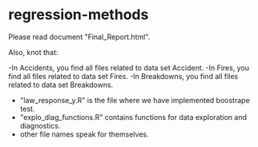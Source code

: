 # regression-methods

Please read document "Final_Report.html".


Also, knot that:

-In Accidents, you find all files related to data set Accident.
-In Fires, you find all files related to data set Fires.
-In Breakdowns, you find all files related to data set Breakdowns.
- "law_response_y.R" is the file where we have implemented boostrape test.
- "explo_diag_functions.R" contains functions for data exploration and diagnostics.
- other file names speak for themselves.